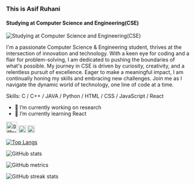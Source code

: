 ### This is Asif Ruhani
#### Studying at Computer Science and Engineering(CSE)
![Studying at Computer Science and Engineering(CSE)](https://scontent.fdac149-1.fna.fbcdn.net/v/t39.30808-6/441518387_1116428886288421_4876926325845436158_n.jpg?_nc_cat=100&ccb=1-7&_nc_sid=5f2048&_nc_eui2=AeELKExSWof10Hb3uvTXImZ_lyd8foobKsiXJ3x-ihsqyOC6x9wBk4969iAInNPNi5wvnCUcXM8YGZeYdzSv9pbq&_nc_ohc=I3xueSsDywsQ7kNvgELO-xw&_nc_ht=scontent.fdac149-1.fna&oh=00_AYARPjNzkMH4vsCsCMyUbbuWebHCONllqo07QlWyDSCgxA&oe=666F50AB)

I'm a passionate Computer Science & Engineering student, thrives at the intersection of innovation and technology. With a keen eye for coding and a flair for problem-solving, I am dedicated to pushing the boundaries of what's possible. My journey in CSE is driven by curiosity, creativity, and a relentless pursuit of excellence. Eager to make a meaningful impact, I am continually honing my skills and embracing new challenges. Join me as I navigate the dynamic world of technology, one line of code at a time.

Skills: C / C++ / JAVA / Python / HTML / CSS / JavaScript / React

- 🔭 I’m currently working on research 
- 🌱 I’m currently learning React


[<img src='https://cdn.jsdelivr.net/npm/simple-icons@3.0.1/icons/github.svg' alt='github' style='height:30px;width:30px;'>](https://github.com/Asif-Ruhani)
[<img src='https://cdn.jsdelivr.net/npm/simple-icons@3.0.1/icons/linkedin.svg' alt='linkedin' style='height:20px;width:20px;'>](https://www.linkedin.com/in/asif-ruhani-b53884251/)
[<img src='https://cdn.jsdelivr.net/npm/simple-icons@3.0.1/icons/facebook.svg' alt='facebook' style='height:20px;width:20px;'>](https://www.facebook.com/asif.ruhani.58)
 

[![Top Langs](https://github-readme-stats.vercel.app/api/top-langs/?username=Asif-Ruhani)](https://github.com/anuraghazra/github-readme-stats)

![GitHub stats](https://github-readme-stats.vercel.app/api?username=Asif-Ruhani&show_icons=true)  

![GitHub metrics](https://metrics.lecoq.io/Asif-Ruhani)  

![GitHub streak stats](https://streak-stats.demolab.com/?user=Asif-Ruhani)  

